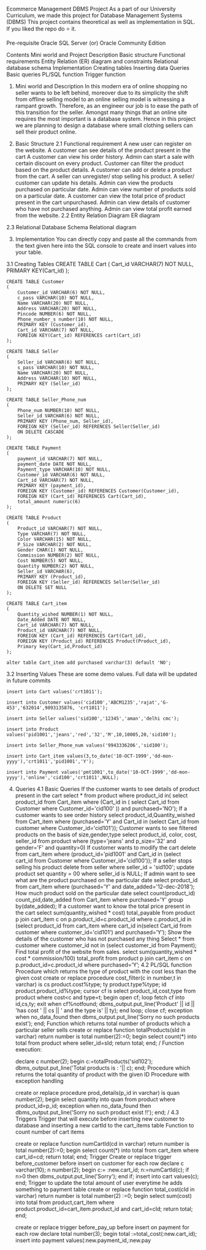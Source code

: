 Ecommerce Management DBMS Project
As a part of our University Curriculum, we made this project for Database Management Systems (DBMS) 
This project contains theoretical as well as implementation in SQL.
If you liked the repo do ⭐ it.

Pre-requisite
Oracle SQL Server (or) Oracle Community Edition

Contents
Mini world and Project Description
Basic structure
Functional requirements
Entity Relation (ER) diagram and constraints
Relational database schema
Implementation
Creating tables
Inserting data
Queries
Basic queries
PL/SQL function
Trigger function
1. Mini world and Description
In this modern era of online shopping no seller wants to be left behind, moreover due to its simplicity the shift from offline selling model to an online selling model is witnessing a rampant growth.
Therefore, as an engineer our job is to ease the path of this transition for the seller. Amongst many things that an online site requires the most important is a database system. Hence in this project we are planning to design a database where small clothing sellers can sell their product online.

2. Basic Structure
2.1 Functional requirement
A new user can register on the website.
A customer can see details of the product present in the cart
A customer can view his order history.
Admin can start a sale with certain discount on every product.
Customer can filter the product based on the product details.
A customer can add or delete a product from the cart.
A seller can unregister/ stop selling his product.
A seller/ customer can update his details.
Admin can view the products purchased on particular date.
Admin can view number of products sold on a particular date.
A customer can view the total price of product present in the cart unpurchased.
Admin can view details of customer who have not purchased anything.
Admin can view total profit earned from the website.
2.2 Entity Relation Diagram
ER diagram

2.3 Relational Database Schema
Relational diagram

3. Implementation
You can directly copy and paste all the commands from the text given here into the SQL console to create and insert values into your table.

3.1 Creating Tables
    CREATE TABLE Cart
    (
        Cart_id VARCHAR(7) NOT NULL,
        PRIMARY KEY(Cart_id)
    );

    CREATE TABLE Customer
    (
        Customer_id VARCHAR(6) NOT NULL,
        c_pass VARCHAR(10) NOT NULL,
        Name VARCHAR(20) NOT NULL,
        Address VARCHAR(20) NOT NULL,
        Pincode NUMBER(6) NOT NULL,
        Phone_number_s number(10) NOT NULL,
        PRIMARY KEY (Customer_id),
        Cart_id VARCHAR(7) NOT NULL,
        FOREIGN KEY(Cart_id) REFERENCES cart(Cart_id)
    );

    CREATE TABLE Seller
    (
        Seller_id VARCHAR(6) NOT NULL,
        s_pass VARCHAR(10) NOT NULL,
        Name VARCHAR(20) NOT NULL,
        Address VARCHAR(10) NOT NULL,
        PRIMARY KEY (Seller_id)
    );

    CREATE TABLE Seller_Phone_num
    (
        Phone_num NUMBER(10) NOT NULL,
        Seller_id VARCHAR(6) NOT NULL,
        PRIMARY KEY (Phone_num, Seller_id),
        FOREIGN KEY (Seller_id) REFERENCES Seller(Seller_id)
        ON DELETE CASCADE
    );

    CREATE TABLE Payment
    (
        payment_id VARCHAR(7) NOT NULL,
        payment_date DATE NOT NULL,
        Payment_type VARCHAR(10) NOT NULL,
        Customer_id VARCHAR(6) NOT NULL,
        Cart_id VARCHAR(7) NOT NULL,
        PRIMARY KEY (payment_id),
        FOREIGN KEY (Customer_id) REFERENCES Customer(Customer_id),
        FOREIGN KEY (Cart_id) REFERENCES Cart(Cart_id),
        total_amount numeric(6)
    );

    CREATE TABLE Product
    (
        Product_id VARCHAR(7) NOT NULL,
        Type VARCHAR(7) NOT NULL,
        Color VARCHAR(15) NOT NULL,
        P_Size VARCHAR(2) NOT NULL,
        Gender CHAR(1) NOT NULL,
        Commission NUMBER(2) NOT NULL,
        Cost NUMBER(5) NOT NULL,
        Quantity NUMBER(2) NOT NULL,
        Seller_id VARCHAR(6),
        PRIMARY KEY (Product_id),
        FOREIGN KEY (Seller_id) REFERENCES Seller(Seller_id)
        ON DELETE SET NULL
    );

    CREATE TABLE Cart_item
    (
        Quantity_wished NUMBER(1) NOT NULL,
        Date_Added DATE NOT NULL,
        Cart_id VARCHAR(7) NOT NULL,
        Product_id VARCHAR(7) NOT NULL,
        FOREIGN KEY (Cart_id) REFERENCES Cart(Cart_id),
        FOREIGN KEY (Product_id) REFERENCES Product(Product_id),
        Primary key(Cart_id,Product_id)
    );

    alter table Cart_item add purchased varchar(3) default 'NO';
3.2 Inserting Values
These are some demo values. Full data will be updated in future commits

    insert into Cart values('crt1011');

    insert into Customer values('cid100','ABCM1235','rajat','G-453','632014',9893135876, 'crt1011');

    insert into Seller values('sid100','12345','aman','delhi cmc');

    insert into Product values('pid1001','jeans','red','32','M',10,10005,20,'sid100');

    insert into Seller_Phone_num values('9943336206','sid100');

    insert into Cart_item values(3,to_date('10-OCT-1999','dd-mon-yyyy'),'crt1011','pid1001','Y');

    insert into Payment values('pmt1001',to_date('10-OCT-1999','dd-mon-yyyy'),'online','cid100','crt1011',NULL);
4. Queries
4.1 Basic Queries
If the customer wants to see details of product present in the cart
    select * from product where product_id in(
        select product_id from Cart_item where (Cart_id in (
            select Cart_id from Customer where Customer_id='cid100'
        ))
    and purchased='NO');
If a customer wants to see order history
    select product_id,Quantity_wished from Cart_item where (purchased='Y' and Cart_id in (select Cart_id from customer where Customer_id='cid101'));
Customer wants to see filtered products on the basis of size,gender,type
    select product_id, color, cost, seller_id from product where (type='jeans' and p_size='32' and gender='F' and quantity>0)
If customer wants to modify the cart
    delete from cart_item where (product_id='pid1001' and Cart_id in (select cart_id from Customer where Customer_id='cid100'));
If a seller stops selling his product
    delete  from seller where seller_id = 'sid100';
    update product set quantity = 00 where seller_id is NULL;
If admin want to see what are the product purchased on the particular date
    select product_id from cart_item where (purchased='Y' and date_added='12-dec-2018');
How much product sold on the particular date
    select count(product_id) count_pid,date_added from Cart_item where purchased='Y'  group by(date_added);
If a customer want to know the total price present in the cart
    select sum(quantity_wished * cost) total_payable from product p join cart_item c on p.product_id=c.product_id where c.product_id in (select product_id from cart_item where cart_id in(select Cart_id from customer where customer_id='cid101') and purchased=’Y’);
Show the details of the customer who has not purchased any thing
    Select * from customer where customer_id not in (select customer_id from Payment);
Find total profit of the website from sales.
    select sum(quantity_wished * cost * commission/100) total_profit from product p join cart_item c on p.product_id=c.product_id where purchased=’Y’;
4.2 PL/SQL function
Procedure which returns the type of product with the cost less than the given cost
    create or replace procedure cost_filter(c in number,t in varchar)
    is
    cs product.cost%type;
    ty product.type%type;
    id product.product_id%type;
    cursor cf is
    select product_id,cost,type from product where cost<c and type=t;
    begin
    open cf;
    loop
    fetch cf into id,cs,ty;
    exit when cf%notfound;
    dbms_output.put_line('Product' || id || 'has cost ' || cs || ' and the type is' || ty);
    end loop;
    close cf;
    exception
    when no_data_found then
    dbms_output.put_line('Sorry no such products exist');
    end;
Function which returns total number of products which a particular seller sells
    create or replace function totalProducts(sId in varchar)
    return number
    is
    total number(2):=0;
    begin
    select count(*) into total
    from product
    where seller_id=sId;
    return total;
    end;
    /
Function execution:

    declare
    c number(2);
    begin
    c:=totalProducts('sid102');
    dbms_output.put_line('Total products is : '|| c);
    end;
Procedure which returns the total quantity of product with the given ID
Procedure with exception handling

    create or replace procedure prod_details(p_id in varchar)
    is
    quan number(2);
    begin
    select quantity into quan from product where product_id=p_id;
    exception
    when no_data_found then
    dbms_output.put_line('Sorry no such product exist !!');
    end;
    /
4.3 Triggers
Trigger that will execute before inserting new customer to database and inserting a new cartId to the cart_items table
Function to count number of cart items

    create or replace function numCartId(cd in varchar)
    return number
    is
    total number(2):=0;
    begin
    select count(*) into total
    from cart_item
    where cart_id=cd;
    return total;
    end;
    Trigger
    Create or replace trigger before_customer
    before insert
    on
    customer
    for each row
    declare
    c varchar(10);
    n number(2);
    begin
    c:= :new.cart_id;
    n:=numCartId(c);
    if n>0 then
    dbms_output.put_line('Sorry');
    end if;
    insert into cart values(c);
    end;
Trigger to update the total amount of user everytime he adds something to payment table
    create or replace function total_cost(cId in varchar)
    return number
    is
    total number(2) :=0;
    begin
    select sum(cost) into total from product,cart_item where product.product_id=cart_item.product_id and cart_id=cId;
    return total;
    end;

    create or replace trigger before_pay_up
    before insert
    on
    payment
    for each row
    declare
    total number(3);
    begin
    total :=total_cost(:new.cart_id);
    insert into payment values(:new.payment_id,:new.pay
